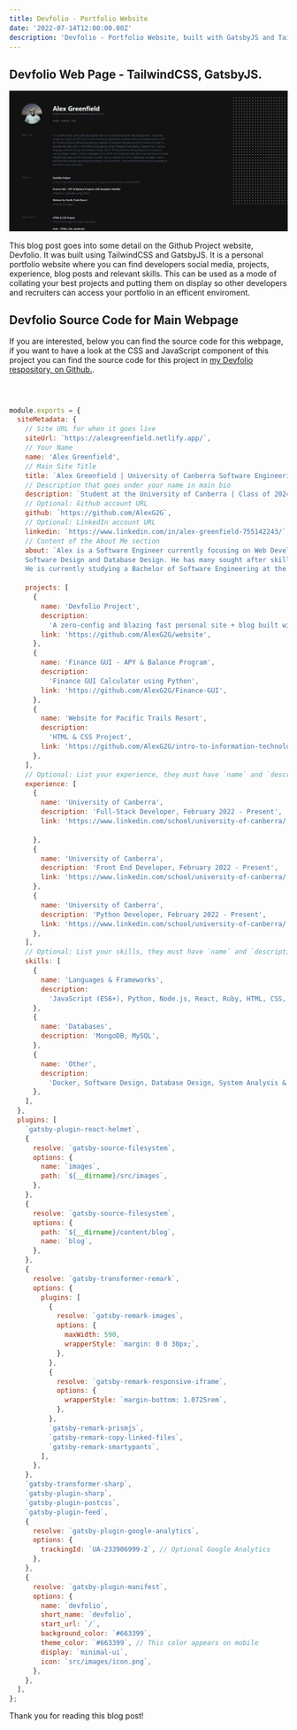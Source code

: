 ```yaml
---
title: Devfolio - Portfolio Website
date: '2022-07-14T12:00:00.00Z'
description: 'Devfolio - Portfolio Website, built with GatsbyJS and TailwindCSS'
---
```


## Devfolio Web Page - TailwindCSS, GatsbyJS.



![Devfolio](./devfolio.png)

This blog post goes into some detail on the Github Project website, Devfolio. It was built using TailwindCSS and GatsbyJS. It is a personal portfolio website where you can find developers social media, projects, experience, blog posts and relevant skills. This can be used as a mode of collating your best projects and putting them on display so other developers and recruiters can access your portfolio in an efficent enviroment. 



## Devfolio Source Code for Main Webpage

If you are interested, below you can find the source code for this webpage, if you want to have a look at the CSS and JavaScript component of this project you can find the source code for this project in [my Devfolio respository, on Github.](https://github.com/AlexG2G/devolio).


#
```js

module.exports = {
  siteMetadata: {
    // Site URL for when it goes live
    siteUrl: `https://alexgreenfield.netlify.app/`,
    // Your Name
    name: 'Alex Greenfield',
    // Main Site Title
    title: `Alex Greenfield | University of Canberra Software Engineering`,
    // Description that goes under your name in main bio
    description: `Student at the University of Canberra | Class of 2024`,
    // Optional: Github account URL
    github: `https://github.com/AlexG2G`,
    // Optional: LinkedIn account URL
    linkedin: `https://www.linkedin.com/in/alex-greenfield-755142243/`,
    // Content of the About Me section
    about: `Alex is a Software Engineer currently focusing on Web Development and Python Programming, System Analysis & Modelling, 
    Software Design and Database Design. He has many sought after skills in the ICT sector such as teamwork, collaboration, problem-solving, and communication skills. 
    He is currently studying a Bachelor of Software Engineering at the University of Canberra.`,
    
    projects: [
      {
        name: 'Devfolio Project',
        description:
          'A zero-config and blazing fast personal site + blog built with GatsbyJs and TailwindCSS',
        link: 'https://github.com/AlexG2G/website',
      },
      {
        name: 'Finance GUI - APY & Balance Program',
        description:
          'Finance GUI Calculator using Python',
        link: 'https://github.com/AlexG2G/Finance-GUI',
      },
      {
        name: 'Website for Pacific Trails Resort',
        description:
          'HTML & CSS Project',
        link: 'https://github.com/AlexG2G/intro-to-information-technology/tree/main/assignment_5',
      },
    ],
    // Optional: List your experience, they must have `name` and `description`. `link` is optional.
    experience: [
      {
        name: 'University of Canberra',
        description: 'Full-Stack Developer, February 2022 - Present',
        link: 'https://www.linkedin.com/school/university-of-canberra/',

      },
      {
        name: 'University of Canberra',
        description: 'Front End Developer, February 2022 - Present',
        link: 'https://www.linkedin.com/school/university-of-canberra/',
      },
      {
        name: 'University of Canberra',
        description: 'Python Developer, February 2022 - Present',
        link: 'https://www.linkedin.com/school/university-of-canberra/',
      },
    ],
    // Optional: List your skills, they must have `name` and `description`.
    skills: [
      {
        name: 'Languages & Frameworks',
        description:
          'JavaScript (ES6+), Python, Node.js, React, Ruby, HTML, CSS, Git, Lua, Gatsby.js, TailwindCSS',
      },
      {
        name: 'Databases',
        description: 'MongoDB, MySQL',
      },
      {
        name: 'Other',
        description:
          'Docker, Software Design, Database Design, System Analysis & Modelling, DBMS, CI / CD, API design, Agile / Scrum, Cyber Security, Bash',
      },
    ],
  },
  plugins: [
    `gatsby-plugin-react-helmet`,
    {
      resolve: `gatsby-source-filesystem`,
      options: {
        name: `images`,
        path: `${__dirname}/src/images`,
      },
    },
    {
      resolve: `gatsby-source-filesystem`,
      options: {
        path: `${__dirname}/content/blog`,
        name: `blog`,
      },
    },
    {
      resolve: `gatsby-transformer-remark`,
      options: {
        plugins: [
          {
            resolve: `gatsby-remark-images`,
            options: {
              maxWidth: 590,
              wrapperStyle: `margin: 0 0 30px;`,
            },
          },
          {
            resolve: `gatsby-remark-responsive-iframe`,
            options: {
              wrapperStyle: `margin-bottom: 1.0725rem`,
            },
          },
          `gatsby-remark-prismjs`,
          `gatsby-remark-copy-linked-files`,
          `gatsby-remark-smartypants`,
        ],
      },
    },
    `gatsby-transformer-sharp`,
    `gatsby-plugin-sharp`,
    `gatsby-plugin-postcss`,
    `gatsby-plugin-feed`,
    {
      resolve: `gatsby-plugin-google-analytics`,
      options: {
        trackingId: `UA-233906999-2`, // Optional Google Analytics
      },
    },
    {
      resolve: `gatsby-plugin-manifest`,
      options: {
        name: `devfolio`,
        short_name: `devfolio`,
        start_url: `/`,
        background_color: `#663399`,
        theme_color: `#663399`, // This color appears on mobile
        display: `minimal-ui`,
        icon: `src/images/icon.png`,
      },
    },
  ],
};

```

Thank you for reading this blog post!

